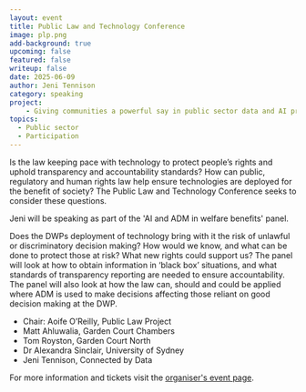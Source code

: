```yaml
---
layout: event
title: Public Law and Technology Conference
image: plp.png
add-background: true
upcoming: false
featured: false
writeup: false
date: 2025-06-09
author: Jeni Tennison
category: speaking
project: 
    - Giving communities a powerful say in public sector data and AI projects
topics:
  - Public sector
  - Participation
---
```


Is the law keeping pace with technology to protect people’s rights and uphold transparency and accountability standards? How can public, regulatory and human rights law help ensure technologies are deployed for the benefit of society? The Public Law and Technology Conference seeks to consider these questions.

<!--more-->

Jeni will be speaking as part of the 'AI and ADM in welfare benefits' panel.

Does the DWPs deployment of technology bring with it the risk of unlawful or discriminatory decision making? How would we know, and what can be done to protect those at risk? What new rights could support us? The panel will look at how to obtain information in ‘black box’ situations, and what standards of transparency reporting are needed to ensure accountability. The panel will also look at how the law can, should and could be applied where ADM is used to make decisions affecting those reliant on good decision making at the DWP.

* Chair: Aoife O’Reilly, Public Law Project
* Matt Ahluwalia, Garden Court Chambers
* Tom Royston, Garden Court North
* Dr Alexandra Sinclair, University of Sydney
* Jeni Tennison, Connected by Data

For more information and tickets visit the [organiser's event page](https://publiclawproject.org.uk/events/public-law-and-technology/).